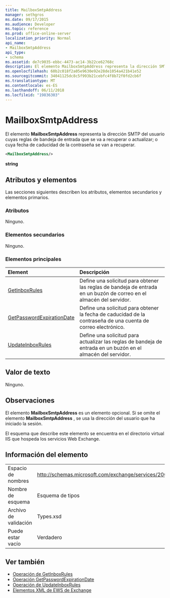 ```yaml
---
title: MailboxSmtpAddress
manager: sethgros
ms.date: 09/17/2015
ms.audience: Developer
ms.topic: reference
ms.prod: office-online-server
localization_priority: Normal
api_name:
- MailboxSmtpAddress
api_type:
- schema
ms.assetid: de7c9035-ebbc-4473-ac14-3b22ce62768c
description: El elemento MailboxSmtpAddress representa la dirección SMTP del usuario cuyas reglas de bandeja de entrada que se va a recuperar o actualizar; o cuya fecha de caducidad de la contraseña se van a recuperar.
ms.openlocfilehash: 60b2c018f2a05e9630e92e28de1054a421b41e52
ms.sourcegitcommit: 34041125dc8c5f993b21cebfc4f8b72f0fd2cb6f
ms.translationtype: MT
ms.contentlocale: es-ES
ms.lasthandoff: 06/11/2018
ms.locfileid: "19836303"
---
```

# <a name="mailboxsmtpaddress"></a>MailboxSmtpAddress

El elemento **MailboxSmtpAddress** representa la dirección SMTP del usuario cuyas reglas de bandeja de entrada que se va a recuperar o actualizar; o cuya fecha de caducidad de la contraseña se van a recuperar. 
  
```XML
<MailboxSmtpAddress/>
```

**string**

## <a name="attributes-and-elements"></a>Atributos y elementos

Las secciones siguientes describen los atributos, elementos secundarios y elementos primarios.
  
### <a name="attributes"></a>Atributos

Ninguno.
  
### <a name="child-elements"></a>Elementos secundarios

Ninguno.
  
### <a name="parent-elements"></a>Elementos principales

|**Element**|**Descripción**|
|:-----|:-----|
|[GetInboxRules](getinboxrules.md) <br/> |Define una solicitud para obtener las reglas de bandeja de entrada en un buzón de correo en el almacén del servidor.  <br/> |
|[GetPasswordExpirationDate](getpasswordexpirationdate.md) <br/> |Define una solicitud para obtener la fecha de caducidad de la contraseña de una cuenta de correo electrónico.  <br/> |
|[UpdateInboxRules](updateinboxrules.md) <br/> |Define una solicitud para actualizar las reglas de bandeja de entrada en un buzón en el almacén del servidor.  <br/> |
   
## <a name="text-value"></a>Valor de texto

Ninguno.
  
## <a name="remarks"></a>Observaciones

El elemento **MailboxSmtpAddress** es un elemento opcional. Si se omite el elemento **MailboxSmtpAddress** , se usa la dirección del usuario que ha iniciado la sesión. 
  
El esquema que describe este elemento se encuentra en el directorio virtual IIS que hospeda los servicios Web Exchange.
  
## <a name="element-information"></a>Información del elemento

|||
|:-----|:-----|
|Espacio de nombres  <br/> |http://schemas.microsoft.com/exchange/services/2006/types  <br/> |
|Nombre de esquema  <br/> |Esquema de tipos  <br/> |
|Archivo de validación  <br/> |Types.xsd  <br/> |
|Puede estar vacío  <br/> |Verdadero  <br/> |
   
## <a name="see-also"></a>Ver también

- [Operación de GetInboxRules](getinboxrules-operation.md)
- [Operación GetPasswordExpirationDate](getpasswordexpirationdate-operation.md)
- [Operación de UpdateInboxRules](updateinboxrules-operation.md)
- [Elementos XML de EWS de Exchange](ews-xml-elements-in-exchange.md)

